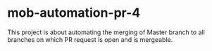 # mob-automation-pr-4

This project is about automating the merging of Master branch to all branches on which PR request is open and is mergeable.
